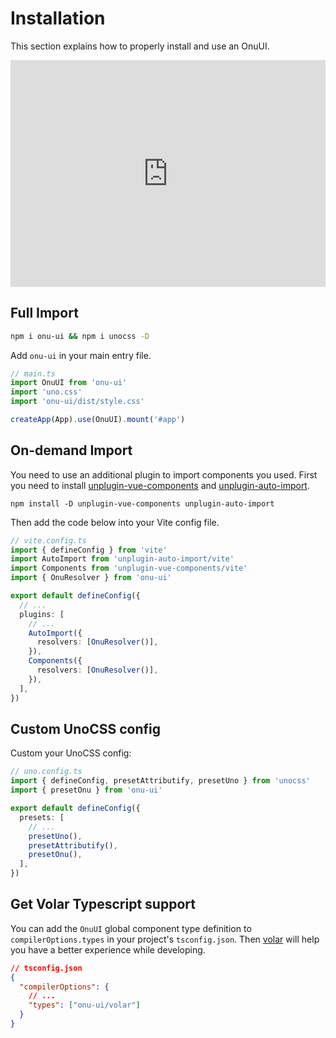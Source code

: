 # Installation

This section explains how to properly install and use an OnuUI.

<div style="width:100%;height:0px;position:relative;padding-bottom:72.000%;"><iframe src="https://streamable.com/e/qdq84p" frameborder="0" width="100%" height="100%" allowfullscreen style="width:100%;height:100%;position:absolute;left:0px;top:0px;overflow:hidden;"></iframe></div>

## Full Import

```bash
npm i onu-ui && npm i unocss -D
```
Add `onu-ui` in your main entry file.

```ts
// main.ts
import OnuUI from 'onu-ui'
import 'uno.css'
import 'onu-ui/dist/style.css'

createApp(App).use(OnuUI).mount('#app')
```

## On-demand Import

You need to use an additional plugin to import components you used. First you need to install [unplugin-vue-components](https://www.npmjs.com/package/unplugin-vue-components) and [unplugin-auto-import](https://www.npmjs.com/package/unplugin-auto-import).

```shell
npm install -D unplugin-vue-components unplugin-auto-import
```

Then add the code below into your Vite config file.

```ts
// vite.config.ts
import { defineConfig } from 'vite'
import AutoImport from 'unplugin-auto-import/vite'
import Components from 'unplugin-vue-components/vite'
import { OnuResolver } from 'onu-ui'

export default defineConfig({
  // ...
  plugins: [
    // ...
    AutoImport({
      resolvers: [OnuResolver()],
    }),
    Components({
      resolvers: [OnuResolver()],
    }),
  ],
})
```

## Custom UnoCSS config

Custom your UnoCSS config:
```ts
// uno.config.ts
import { defineConfig, presetAttributify, presetUno } from 'unocss'
import { presetOnu } from 'onu-ui'

export default defineConfig({
  presets: [
    // ...
    presetUno(),
    presetAttributify(),
    presetOnu(),
  ],
})
```

## Get Volar Typescript support

You can add the `OnuUI` global component type definition to `compilerOptions.types` in your project's `tsconfig.json`. Then [volar](https://github.com/johnsoncodehk/volar) will help you have a better experience while developing.

```json
// tsconfig.json
{
  "compilerOptions": {
    // ...
    "types": ["onu-ui/volar"]
  }
}
```

